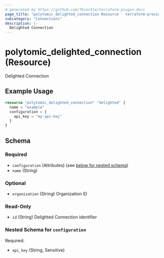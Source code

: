 ```yaml
---
# generated by https://github.com/fbreckle/terraform-plugin-docs
page_title: "polytomic_delighted_connection Resource - terraform-provider-polytomic"
subcategory: "Connections"
description: |-
  Delighted Connection
---
```


# polytomic_delighted_connection (Resource)

Delighted Connection

## Example Usage

```terraform
resource "polytomic_delighted_connection" "delighted" {
  name = "example"
  configuration = {
    api_key = "my-api-key"
  }
}
```

<!-- schema generated by tfplugindocs -->
## Schema

### Required

- `configuration` (Attributes) (see [below for nested schema](#nestedatt--configuration))
- `name` (String)

### Optional

- `organization` (String) Organization ID

### Read-Only

- `id` (String) Delighted Connection identifier

<a id="nestedatt--configuration"></a>
### Nested Schema for `configuration`

Required:

- `api_key` (String, Sensitive)



